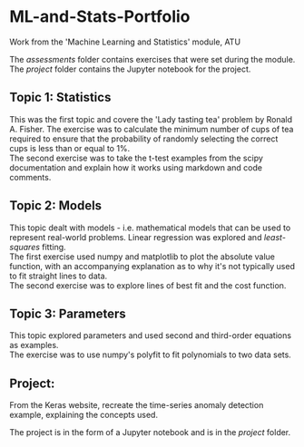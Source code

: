 # ML-and-Stats-Portfolio
Work from the 'Machine Learning and Statistics' module, ATU

The *assessments* folder contains exercises that were set during the module.<br>
The *project* folder contains the Jupyter notebook for the project.


## Topic 1: Statistics

This was the first topic and covere the 'Lady tasting tea' problem by Ronald A. Fisher.
The exercise was to calculate the minimum number of cups of tea required to ensure that the probability of randomly selecting the correct cups is less than or equal to 1%.<br>
The second exercise was to take the t-test examples from the scipy documentation and explain how it works using markdown and code comments.

## Topic 2: Models

This topic dealt with models - i.e. mathematical models that can be used to represent real-world problems.
Linear regression was explored and *least-squares* fitting.<br>
The first exercise used numpy and matplotlib to plot the absolute value function, with an accompanying explanation as to why it's not typically used to fit straight lines to data.<br>
The second exercise was to explore lines of best fit and the cost function.<br>

## Topic 3: Parameters

This topic explored parameters and used second and third-order equations as examples.<br>
The exercise was to use numpy's polyfit to fit polynomials to two data sets.<br>


## Project: 

From the Keras website, recreate the time-series anomaly detection example, explaining the concepts used.<br>

The project is in the form of a Jupyter notebook and is in the *project* folder.